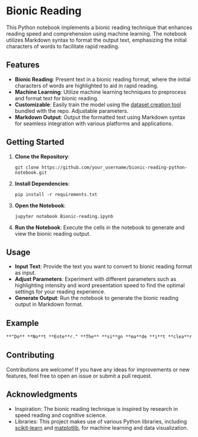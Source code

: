 # Bionic Reading

This Python notebook implements a bionic reading technique that enhances reading speed and comprehension using machine learning. The notebook utilizes Markdown syntax to format the output text, emphasizing the initial characters of words to facilitate rapid reading.

## Features

- **Bionic Reading**: Present text in a bionic reading format, where the initial characters of words are highlighted to aid in rapid reading.
- **Machine Learning**: Utilize machine learning techniques to preprocess and format text for bionic reading.
- **Customizable**: Easily train the model using the [dataset creation tool](https://bruhmese-python.github.io/Bionic-reading/dataset-creation-tool/index.html) bundled with the repo. Adjustable parameters.
- **Markdown Output**: Output the formatted text using Markdown syntax for seamless integration with various platforms and applications.

## Getting Started

1. **Clone the Repository**:
   ```
   git clone https://github.com/your_username/bionic-reading-python-notebook.git
   ```

2. **Install Dependencies**:
   ```
   pip install -r requirements.txt
   ```

3. **Open the Notebook**:
   ```
   jupyter notebook Bionic-reading.ipynb
   ```

4. **Run the Notebook**: Execute the cells in the notebook to generate and view the bionic reading output.

## Usage

- **Input Text**: Provide the text you want to convert to bionic reading format as input.
- **Adjust Parameters**: Experiment with different parameters such as highlighting intensity and word presentation speed to find the optimal settings for your reading experience.
- **Generate Output**: Run the notebook to generate the bionic reading output in Markdown format.

## Example

```markdown
**"Do** **No**t **Ente**r." **The** **si**gn **ma**de **i**t **clea**r **tha**t **the**y **didn**t **wa**nt **anyo**ne **arou**nd. 
```

## Contributing

Contributions are welcome! If you have any ideas for improvements or new features, feel free to open an issue or submit a pull request.

## Acknowledgments

- Inspiration: The bionic reading technique is inspired by research in speed reading and cognitive science.
- Libraries: This project makes use of various Python libraries, including [scikit-learn](https://scikit-learn.org/) and [matplotlib](https://matplotlib.org/), for machine learning and data visualization.

